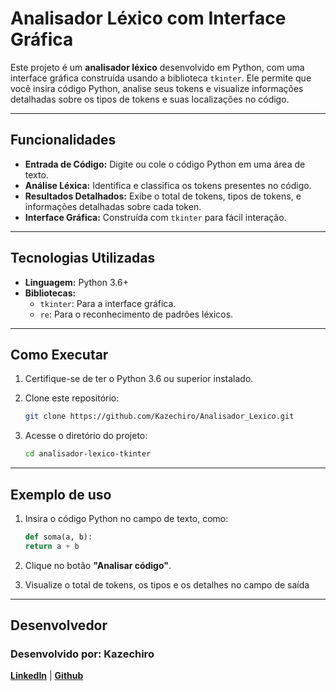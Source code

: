 # Analisador Léxico com Interface Gráfica

Este projeto é um **analisador léxico** desenvolvido em Python, com uma interface gráfica construída usando a biblioteca `tkinter`. Ele permite que você insira código Python, analise seus tokens e visualize informações detalhadas sobre os tipos de tokens e suas localizações no código.

---

## Funcionalidades

- **Entrada de Código:** Digite ou cole o código Python em uma área de texto.
- **Análise Léxica:** Identifica e classifica os tokens presentes no código.
- **Resultados Detalhados:** Exibe o total de tokens, tipos de tokens, e informações detalhadas sobre cada token.
- **Interface Gráfica:** Construída com `tkinter` para fácil interação.

---

## Tecnologias Utilizadas

- **Linguagem:** Python 3.6+
- **Bibliotecas:**
  - `tkinter`: Para a interface gráfica.
  - `re`: Para o reconhecimento de padrões léxicos.

---

## Como Executar

1. Certifique-se de ter o Python 3.6 ou superior instalado.
2. Clone este repositório:

   ```bash
   git clone https://github.com/Kazechiro/Analisador_Lexico.git

   ```

3. Acesse o diretório do projeto:
   ```bash
   cd analisador-lexico-tkinter
   ```

---

## Exemplo de uso

1. Insira o código Python no campo de texto, como:

   ```py
   def soma(a, b):
   return a + b

   ```

2. Clique no botão **"Analisar código"**.

3. Visualize o total de tokens, os tipos e os detalhes no campo de saída

---

## Desenvolvedor

### Desenvolvido por: **Kazechiro**

[**LinkedIn**](https://www.linkedin.com/in/kaio-barbosa-5aa022299/) | [**Github**](https://github.com/Kazechiro)
